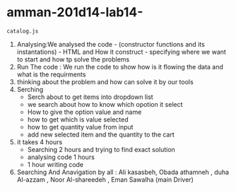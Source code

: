 # amman-201d14-lab14-

`catalog.js`
1. Analysing:We analysed the code
        - (constructor functions and its instantations)
        - HTML and How it construct 
        - specifying where we want to start and how tp solve the problems 
2. Run The code : We run the code to show how is it flowing the data and what is the requirments
3. thinking about the problem and how can solve it by our tools 
4. Serching
     - Serch about to get items into dropdown list 
     -  we search about how to know which opotion it select 
     - How to give the option value and name  
     - how to get which is value selected 
     - how to get quantity value from input 
     - add new selected item and the quantity to the cart 
5. it takes 4 hours 
   - Searching 2 hours and trying to find exact solution 
   - analysing code 1 hours
   - 1 hour writing code 
6. Searching And Anavigation by all : Ali kasasbeh, Obada athamneh , duha Al-azzam , Noor Al-shareedeh , Eman Sawalha (main Driver)
